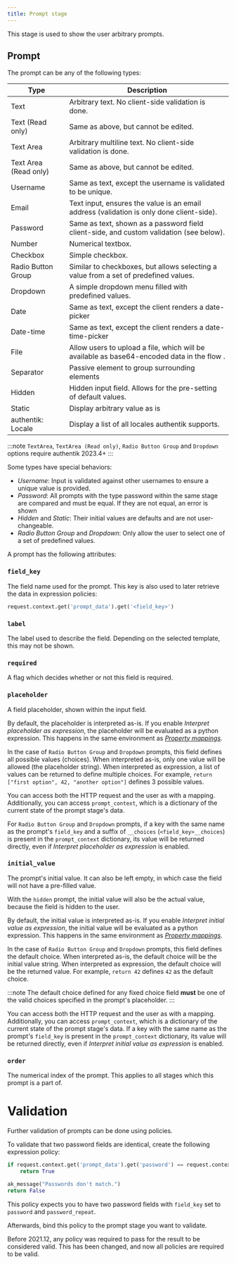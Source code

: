 ```yaml
---
title: Prompt stage
---
```


This stage is used to show the user arbitrary prompts.

## Prompt

The prompt can be any of the following types:

| Type                  | Description                                                                                |
| --------------------- | ------------------------------------------------------------------------------------------ |
| Text                  | Arbitrary text. No client-side validation is done.                                         |
| Text (Read only)      | Same as above, but cannot be edited.                                                       |
| Text Area             | Arbitrary multiline text. No client-side validation is done.                               |
| Text Area (Read only) | Same as above, but cannot be edited.                                                       |
| Username              | Same as text, except the username is validated to be unique.                               |
| Email                 | Text input, ensures the value is an email address (validation is only done client-side).   |
| Password              | Same as text, shown as a password field client-side, and custom validation (see below).    |
| Number                | Numerical textbox.                                                                         |
| Checkbox              | Simple checkbox.                                                                           |
| Radio Button Group    | Similar to checkboxes, but allows selecting a value from a set of predefined values.       |
| Dropdown              | A simple dropdown menu filled with predefined values.                                      |
| Date                  | Same as text, except the client renders a date-picker                                      |
| Date-time             | Same as text, except the client renders a date-time-picker                                 |
| File                  | Allow users to upload a file, which will be available as base64-encoded data in the flow . |
| Separator             | Passive element to group surrounding elements                                              |
| Hidden                | Hidden input field. Allows for the pre-setting of default values.                          |
| Static                | Display arbitrary value as is                                                              |
| authentik: Locale     | Display a list of all locales authentik supports.                                          |

:::note
`TextArea`, `TextArea (Read only)`, `Radio Button Group` and `Dropdown` options require authentik 2023.4+
:::

Some types have special behaviors:

-   _Username_: Input is validated against other usernames to ensure a unique value is provided.
-   _Password_: All prompts with the type password within the same stage are compared and must be equal. If they are not equal, an error is shown
-   _Hidden_ and _Static_: Their initial values are defaults and are not user-changeable.
-   _Radio Button Group_ and _Dropdown_: Only allow the user to select one of a set of predefined values.

A prompt has the following attributes:

### `field_key`

The field name used for the prompt. This key is also used to later retrieve the data in expression policies:

```python
request.context.get('prompt_data').get('<field_key>')
```

### `label`

The label used to describe the field. Depending on the selected template, this may not be shown.

### `required`

A flag which decides whether or not this field is required.

### `placeholder`

A field placeholder, shown within the input field.

By default, the placeholder is interpreted as-is. If you enable _Interpret placeholder as expression_, the placeholder
will be evaluated as a python expression. This happens in the same environment as [_Property mappings_](../../../property-mappings/expression).

In the case of `Radio Button Group` and `Dropdown` prompts, this field defines all possible values (choices). When interpreted as-is, only one value will be allowed (the placeholder string). When interpreted as expression, a list of values can be returned to define multiple choices. For example, `return ["first option", 42, "another option"]` defines 3 possible values.

You can access both the HTTP request and the user as with a mapping. Additionally, you can access `prompt_context`, which is a dictionary of the current state of the prompt stage's data.

For `Radio Button Group` and `Dropdown` prompts, if a key with the same name as the prompt's `field_key` and a suffix of `__choices` (`<field_key>__choices`) is present in the `prompt_context` dictionary, its value will be returned directly, even if _Interpret placeholder as expression_ is enabled.

### `initial_value`

The prompt's initial value. It can also be left empty, in which case the field will not have a pre-filled value.

With the `hidden` prompt, the initial value will also be the actual value, because the field is hidden to the user.

By default, the initial value is interpreted as-is. If you enable _Interpret initial value as expression_, the initial value
will be evaluated as a python expression. This happens in the same environment as [_Property mappings_](../../../property-mappings/expression).

In the case of `Radio Button Group` and `Dropdown` prompts, this field defines the default choice. When interpreted as-is, the default choice will be the initial value string. When interpreted as expression, the default choice will be the returned value. For example, `return 42` defines `42` as the default choice.

:::note
The default choice defined for any fixed choice field **must** be one of the valid choices specified in the prompt's placeholder.
:::

You can access both the HTTP request and the user as with a mapping. Additionally, you can access `prompt_context`, which is a dictionary of the current state of the prompt stage's data. If a key with the same name as the prompt's `field_key` is present in the `prompt_context` dictionary, its value will be returned directly, even if _Interpret initial value as expression_ is enabled.

### `order`

The numerical index of the prompt. This applies to all stages which this prompt is a part of.

# Validation

Further validation of prompts can be done using policies.

To validate that two password fields are identical, create the following expression policy:

```python
if request.context.get('prompt_data').get('password') == request.context.get('prompt_data').get('password_repeat'):
    return True

ak_message("Passwords don't match.")
return False
```

This policy expects you to have two password fields with `field_key` set to `password` and `password_repeat`.

Afterwards, bind this policy to the prompt stage you want to validate.

Before 2021.12, any policy was required to pass for the result to be considered valid. This has been changed, and now all policies are required to be valid.
